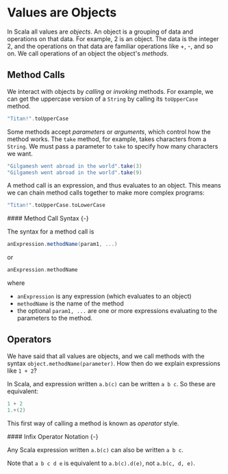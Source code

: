 # Values are Objects

In Scala all values are *objects*. An object is a grouping of data and operations on that data. For example, 2 is an object. The data is the integer 2, and the operations on that data are familiar operations like +, -, and so on. We call operations of an object the object's *methods*. 

## Method Calls

We interact with objects by *calling* or *invoking* methods. For example, we can get the uppercase version of a `String` by calling its `toUpperCase` method.

```scala mdoc
"Titan!".toUpperCase
```

Some methods accept *parameters* or *arguments*, which control how the method works. The `take` method, for example, takes characters from a `String`. We must pass a parameter to `take` to specify how many characters we want.

```scala mdoc
"Gilgamesh went abroad in the world".take(3)
"Gilgamesh went abroad in the world".take(9)
```

A method call is an expression, and thus evaluates to an object. This means we can chain method calls together to make more complex programs:

```scala mdoc
"Titan!".toUpperCase.toLowerCase
```

<div class="callout callout-info">
#### Method Call Syntax {-}

The syntax for a method call is

```scala
anExpression.methodName(param1, ...)
```

or

```scala
anExpression.methodName
```

where

- `anExpression` is any expression (which evaluates to an object)
- `methodName` is the name of the method
- the optional `param1, ...` are one or more expressions evaluating to the parameters to the method.
</div>


## Operators

We have said that all values are objects, and we call methods with the syntax `object.methodName(parameter)`. How then do we explain expressions like `1 + 2`?

In Scala, and expression written `a.b(c)` can be written `a b c`. So these are equivalent:

```scala mdoc
1 + 2
1.+(2)
```

This first way of calling a method is known as *operator* style.

<div class="callout callout-info">
#### Infix Operator Notation {-}

Any Scala expression written `a.b(c)` can also be written `a b c`.

Note that `a b c d e` is equivalent to `a.b(c).d(e)`, not `a.b(c, d, e)`.
</div>
